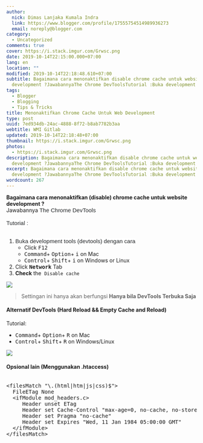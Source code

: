 ```yaml
---
author:
  nick: Dimas Lanjaka Kumala Indra
  link: https://www.blogger.com/profile/17555754514989936273
  email: noreply@blogger.com
category:
  - Uncategorized
comments: true
cover: https://i.stack.imgur.com/Grwsc.png
date: 2019-10-14T22:15:00.000+07:00
lang: en
location: ""
modified: 2019-10-14T22:18:48.610+07:00
subtitle: Bagaimana cara menonaktifkan disable chrome cache untuk website
  development ?JawabannyaThe Chrome DevToolsTutorial :Buka development
tags:
  - Blogger
  - Blogging
  - Tips & Tricks
title: Menonaktifkan Chrome Cache Untuk Web Development
type: post
uuid: 7ed934db-24ac-4888-8f72-b8ab7782b3aa
webtitle: WMI Gitlab
updated: 2019-10-14T22:18:48+07:00
thumbnail: https://i.stack.imgur.com/Grwsc.png
photos:
  - https://i.stack.imgur.com/Grwsc.png
description: Bagaimana cara menonaktifkan disable chrome cache untuk website
  development ?JawabannyaThe Chrome DevToolsTutorial :Buka development
excerpt: Bagaimana cara menonaktifkan disable chrome cache untuk website
  development ?JawabannyaThe Chrome DevToolsTutorial :Buka development
wordcount: 267
---
```


<div dir="ltr" style="text-align: left;" trbidi="on"><b>Bagaimana cara menonaktifkan (disable) chrome cache untuk website development ?</b><br>Jawabannya&nbsp;<span style="background-color: white; color: #242729; font-family: &quot;arial&quot; , &quot;helvetica neue&quot; , &quot;helvetica&quot; , sans-serif; font-size: 15px;">The Chrome DevTools</span><br><span style="background-color: white; color: #242729; font-family: &quot;arial&quot; , &quot;helvetica neue&quot; , &quot;helvetica&quot; , sans-serif; font-size: 15px;"><br></span><span style="background-color: white; color: #242729; font-family: &quot;arial&quot; , &quot;helvetica neue&quot; , &quot;helvetica&quot; , sans-serif; font-size: 15px;">Tutorial :</span><br><br><ol style="text-align: left;"><li><span style="background-color: white; color: #242729; font-family: &quot;arial&quot; , &quot;helvetica neue&quot; , &quot;helvetica&quot; , sans-serif; font-size: 15px;">Buka development tools (devtools) dengan cara</span><ul><li>Click <kbd>F12</kbd></li><li>      <kbd>Command</kbd>+      <kbd>Option</kbd>+      <kbd>i</kbd> on Mac    </li><li>      <kbd>Control</kbd>+      <kbd>Shift</kbd>+      <kbd>i</kbd> on Windows or Linux    </li></ul></li><li>Click <kbd><b>Network</b></kbd> Tab</li><li><strong>Check</strong>&nbsp;the&nbsp;   <code>Disable cache</code> </li></ol><a href="https://i.stack.imgur.com/Grwsc.png" imageanchor="1" rel="noopener noreferer nofollow"><img border="0" data-original-height="137" data-original-width="800" src="https://i.stack.imgur.com/Grwsc.png"></a><br><blockquote>Settingan ini hanya akan berfungsi <b>Hanya bila DevTools Terbuka Saja</b></blockquote><h4>Alternatif DevTools (Hard Reload &amp;&amp; Empty Cache and Reload)</h4>Tutorial: <br><ul><li>    <kbd>Command</kbd>+     <kbd>Option</kbd>+     <kbd>R</kbd> on Mac   </li><li>    <kbd>Control</kbd>+     <kbd>Shift</kbd>+     <kbd>R</kbd> on Windows/Linux </li></ul><a href="https://i.stack.imgur.com/QAtRy.jpg" imageanchor="1" rel="noopener noreferer nofollow"><img border="0" data-original-height="109" data-original-width="360" src="https://i.stack.imgur.com/QAtRy.jpg"></a> <h4>Opsional lain (Menggunakan .htaccess)</h4><pre><br>&lt;filesMatch "\.(html|htm|js|css)$"&gt;<br>  FileETag None<br>  &lt;ifModule mod_headers.c&gt;<br>     Header unset ETag<br>     Header set Cache-Control "max-age=0, no-cache, no-store, must-revalidate"<br>     Header set Pragma "no-cache"<br>     Header set Expires "Wed, 11 Jan 1984 05:00:00 GMT"<br>  &lt;/ifModule&gt;<br>&lt;/filesMatch&gt;<br></pre></div>